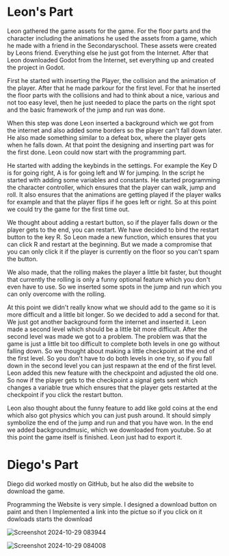 # Leon's Part

<p>Leon gathered the game assets for the game. For the floor parts and the character including the animations he used the assets from a game, which he made with a friend in the Secondaryschool. These assets were created by Leons friend. Everything else he just got from the Internet. After that Leon downloaded Godot from the Internet, set everything up and created the project in Godot. </p>


<p>First he started with inserting the Player, the collision and the animation of the player. After that he made parkour for the first level. For that he inserted the floor parts with the collisions and had to think about a nice, various and not too easy level, then he just needed to place the parts on the right spot and the basic framework of the jump and run was done. </p>

<p>When this step was done Leon inserted a background which we got from the internet and also added some borders so the player can't fall down later. He also made something similar to a defeat box, where the player gets when he falls down. At that point the designing and inserting part was for the first done. Leon could now start with the programming part. </p>

<p>He started with adding the keybinds in the settings. For example the Key D is for going right, A is for going left and W for jumping. In the script he started with adding some variables and constants. He started programming the character controller, which ensures that the player can walk, jump and roll. It also ensures that the animations are getting played if the player walks for example and that the player flips if he goes left or right. So at this point we could try the game for the first time out.</p>

<p>We thought about adding a restart button, so if the player falls down or the player gets to the end, you can restart. We have decided to bind the restart button to the key R. So Leon made a new function, which ensures that you can click R and restart at the beginning. But we made a compromise that you can only click it if the player is currently on the floor so you can't spam the button. </p>

<p>We also made, that the rolling makes the player a little bit faster, but thought that currently the rolling is only a funny optional feature which you don't even have to use. So we inserted some spots in the jump and run which you can only overcome with the rolling. </p>

<p>At this point we didn't really know what we should add to the game so it is more difficult and a little bit longer. So we decided to add a second for that. We just got another background form the internet and inserted it. Leon made a second level which should be a little bit more difficult. After the second level was made we got to a problem. The problem was that the game is just a little bit too difficult to complete both levels in one go without falling down. So we thought about making a little checkpoint at the end of the first level. So you don't have to do both levels in one try, so if you fall down in the second level you can just respawn at the end of the first level. Leon added this new feature with the checkpoint and adjusted the old one. So now if the player gets to the checkpoint a signal gets sent which changes a variable true which ensures that the player gets restarted at the checkpoint if you click the restart button. </p>

<p>Leon also thought about the funny feature to add like gold coins at the end which also got physics which you can just push around. It should simply symbolize the end of the jump and run and that you have won. In the end we added backgroundmusic, which we downloaded from youtube. So at this point the game itself is finished. Leon just had to export it.</p>
 
# Diego's Part

Diego did worked mostly on GitHub, but he also did the website to download the game.

<p>Programming the Website is very simple. I designed a download button on paint and then I Implemented a link into the pictue so if you click on it dowloads starts the download</p>

![Screenshot 2024-10-29 083944](https://github.com/user-attachments/assets/e80a1720-fe6c-400d-b1c1-17079e566a54)

![Screenshot 2024-10-29 084008](https://github.com/user-attachments/assets/6c113f5f-86cd-4c98-acf3-1aa2c2592b8e)

